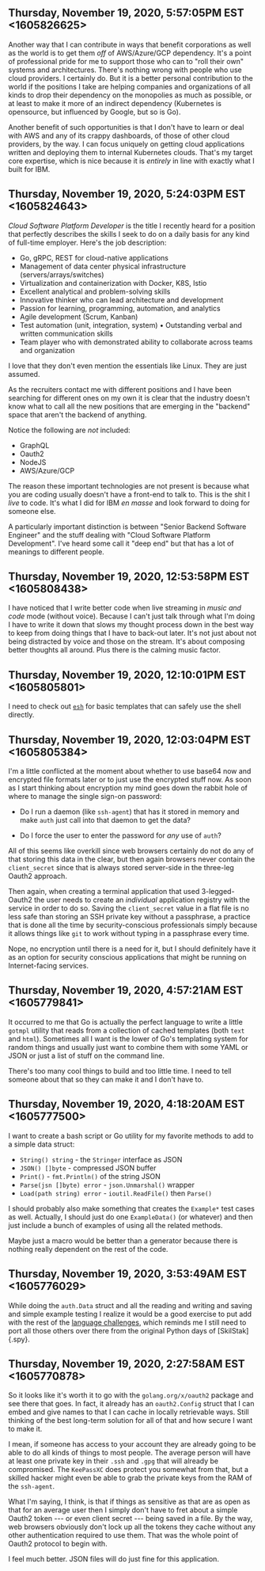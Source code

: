## Thursday, November 19, 2020, 5:57:05PM EST <1605826625>

Another way that I can contribute in ways that benefit corporations as
well as the world is to get them *off* of AWS/Azure/GCP dependency. It's
a point of professional pride for me to support those who can to "roll
their own" systems and architectures. There's nothing wrong with people
who use cloud providers. I certainly do. But it is a better personal
contribution to the world if the positions I take are helping companies
and organizations of all kinds to drop their dependency on the
monopolies as much as possible, or at least to make it more of an
indirect dependency (Kubernetes is opensource, but influenced by Google,
but so is Go).

Another benefit of such opportunities is that I don't have to learn or
deal with AWS and any of its crappy dashboards, of those of other cloud
providers, by the way. I can focus uniquely on getting cloud
applications written and deploying them to internal Kubernetes clouds.
That's my target core expertise, which is nice because it is *entirely*
in line with exactly what I built for IBM.

## Thursday, November 19, 2020, 5:24:03PM EST <1605824643>

*Cloud Software Platform Developer* is the title I recently heard for a
position that perfectly describes the skills I seek to do on a daily
basis for any kind of full-time employer. Here's the job description:

* Go, gRPC, REST for cloud-native applications
* Management of data center physical infrastructure (servers/arrays/switches)
* Virtualization and containerization with Docker, K8S, Istio
* Excellent analytical and problem-solving skills
* Innovative thinker who can lead architecture and development
* Passion for learning, programming, automation, and analytics
* Agile development (Scrum, Kanban)
* Test automation (unit, integration, system) 
• Outstanding verbal and written communication skills
* Team player who with demonstrated ability to collaborate across teams and organization

I love that they don't even mention the essentials like Linux. They are
just assumed.

As the recruiters contact me with different positions and I have been
searching for different ones on my own it is clear that the industry
doesn't know what to call all the new positions that are emerging in the
"backend" space that aren't the backend of anything. 

Notice the following are *not* included:

* GraphQL
* Oauth2
* NodeJS
* AWS/Azure/GCP

The reason these important technologies are not present is because what
you are coding usually doesn't have a front-end to talk to. This is the
shit I *live* to code. It's what I did for IBM *en masse* and look
forward to doing for someone else.

A particularly important distinction is between "Senior Backend Software
Engineer" and the stuff dealing with "Cloud Software Platform
Development". I've heard some call it "deep end" but that has a lot of
meanings to different people.

## Thursday, November 19, 2020, 12:53:58PM EST <1605808438>

I have noticed that I write better code when live streaming in *music
and code* mode (without voice). Because I can't just talk through what
I'm doing I have to write it down that slows my thought process down in
the best way to keep from doing things that I have to back-out later.
It's not just about not being distracted by voice and those on the
stream. It's about composing better thoughts all around. Plus there is
the calming music factor.

## Thursday, November 19, 2020, 12:10:01PM EST <1605805801>

I need to check out [`esh`](https://github.com/jirutka/esh) for basic
templates that can safely use the shell directly.

## Thursday, November 19, 2020, 12:03:04PM EST <1605805384>

I'm a little conflicted at the moment about whether to use base64 now
and encrypted file formats later or to just use the encrypted stuff now.
As soon as I start thinking about encryption my mind goes down the
rabbit hole of where to manage the single sign-on password:

* Do I run a daemon (like `ssh-agent`) that has it stored in memory and make `auth` just
  call into that daemon to get the data?

* Do I force the user to enter the password for *any* use of `auth`?

All of this seems like overkill since web browsers certainly do not do
any of that storing this data in the clear, but then again browsers
never contain the `client_secret` since that is always stored
server-side in the three-leg Oauth2 approach.

Then again, when creating a terminal application that used
3-legged-Oauth2 the user needs to create an *individual* application
registry with the service in order to do so. Saving the `client_secret`
value in a flat file is no less safe than storing an SSH private key
without a passphrase, a practice that is done all the time by
security-conscious professionals simply because it allows things like
`git` to work without typing in a passphrase every time.

Nope, no encryption until there is a need for it, but I should
definitely have it as an option for security conscious applications that
might be running on Internet-facing services.

## Thursday, November 19, 2020, 4:57:21AM EST <1605779841>

It occurred to me that Go is actually the perfect language to write a
little `gotmpl` utility that reads from a collection of cached
templates (both `text` and `html`). Sometimes all I want is the lower of
Go's templating system for random things and usually just want to
combine them with some YAML or JSON or just a list of stuff on the
command line.

There's too many cool things to build and too little time. I need to
tell someone about that so they can make it and I don't have to.

## Thursday, November 19, 2020, 4:18:20AM EST <1605777500>

I want to create a bash script or Go utility for my favorite methods to
add to a simple data struct:

* `String() string` - the `Stringer` interface as JSON
* `JSON() []byte` - compressed JSON buffer
* `Print()` - `fmt.Println()` of the string JSON
* `Parse(jsn []byte) error` - `json.Unmarshal()` wrapper
* `Load(path string) error` - `ioutil.ReadFile()` then `Parse()`

I should probably also make something that creates the `Example*` test
cases as well. Actually, I should just do one `ExampleData()` (or
whatever) and then just include a bunch of examples of using all the
related methods.

Maybe just a macro would be better than a generator because there is
nothing really dependent on the rest of the code.

## Thursday, November 19, 2020, 3:53:49AM EST <1605776029>

While doing the `auth.Data` struct and all the reading and writing and
saving and simple example testing I realize it would be a good exercise
to put add with the rest of the [language
challenges](https://rwx.gg/lang/cha), which reminds me I still need to
port all those others over there from the original Python days of
[SkilStak]{.spy}.

## Thursday, November 19, 2020, 2:27:58AM EST <1605770878>

So it looks like it's worth it to go with the `golang.org/x/oauth2`
package and see there that goes. In fact, it already has an
`oauth2.Config` struct that I can embed and give names to that I can
cache in locally retrievable ways. Still thinking of the best long-term
solution for all of that and how secure I want to make it.

I mean, if someone has access to your account they are already going to
be able to do all kinds of things to most people. The average person
will have at least one private key in their `.ssh` and `.gpg` that will
already be compromised. The `KeePassXC` does protect you somewhat from
that, but a skilled hacker might even be able to grab the private keys
from the RAM of the `ssh-agent`.

What I'm saying, I think, is that if things as sensitive as that are as
open as that for an average user then I simply don't have to fret about
a simple Oauth2 token --- or even client secret --- being saved in a
file. By the way, web browsers obviously don't lock up all the tokens
they cache without any other authentication required to use them. That
was the whole point of Oauth2 protocol to begin with.

I feel much better. JSON files will do just fine for this application.

